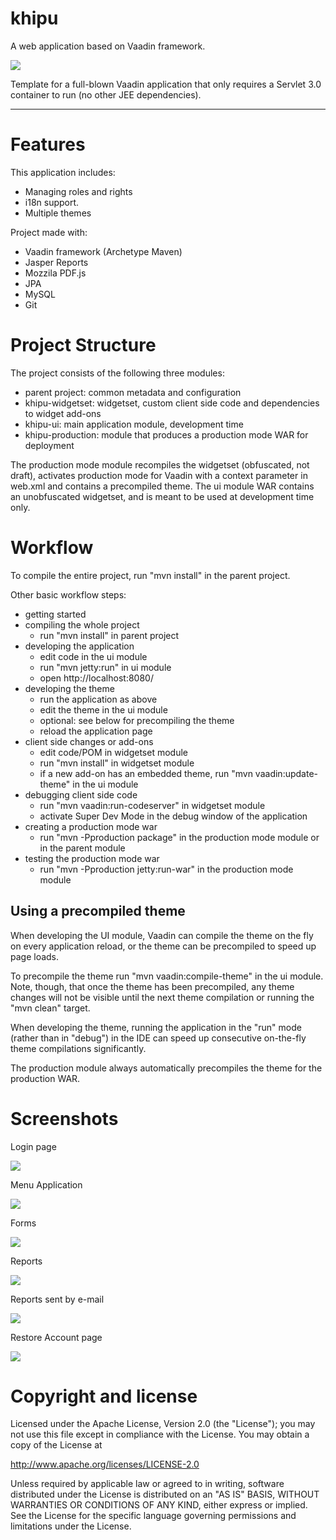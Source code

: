 khipu
========

A web application based on Vaadin framework.

![](https://github.com/kamaq/khipu/blob/master/khipu-ui/src/main/webapp/WEB-INF/images/main/main_image.png)

Template for a full-blown Vaadin application that only requires a Servlet 3.0 container to run (no other JEE dependencies).

***

Features
========

This application includes:

- Managing roles and rights
- i18n support. 
- Multiple themes

Project made with:
- Vaadin framework (Archetype Maven)
- Jasper Reports
- Mozzila PDF.js
- JPA
- MySQL
- Git


Project Structure
=================

The project consists of the following three modules:

- parent project: common metadata and configuration
- khipu-widgetset: widgetset, custom client side code and dependencies to widget add-ons
- khipu-ui: main application module, development time
- khipu-production: module that produces a production mode WAR for deployment

The production mode module recompiles the widgetset (obfuscated, not draft), activates production mode for Vaadin with a context parameter in web.xml and contains a precompiled theme. The ui module WAR contains an unobfuscated widgetset, and is meant to be used at development time only.

Workflow
========

To compile the entire project, run "mvn install" in the parent project.

Other basic workflow steps:

- getting started
- compiling the whole project
  - run "mvn install" in parent project
- developing the application
  - edit code in the ui module
  - run "mvn jetty:run" in ui module
  - open http://localhost:8080/
- developing the theme
  - run the application as above
  - edit the theme in the ui module
  - optional: see below for precompiling the theme
  - reload the application page
- client side changes or add-ons
  - edit code/POM in widgetset module
  - run "mvn install" in widgetset module
  - if a new add-on has an embedded theme, run "mvn vaadin:update-theme" in the ui module
- debugging client side code
  - run "mvn vaadin:run-codeserver" in widgetset module
  - activate Super Dev Mode in the debug window of the application
- creating a production mode war
  - run "mvn -Pproduction package" in the production mode module or in the parent module
- testing the production mode war
  - run "mvn -Pproduction jetty:run-war" in the production mode module


Using a precompiled theme
-------------------------

When developing the UI module, Vaadin can compile the theme on the fly on every
application reload, or the theme can be precompiled to speed up page loads.

To precompile the theme run "mvn vaadin:compile-theme" in the ui module. Note, though,
that once the theme has been precompiled, any theme changes will not be visible until
the next theme compilation or running the "mvn clean" target.

When developing the theme, running the application in the "run" mode (rather than
in "debug") in the IDE can speed up consecutive on-the-fly theme compilations
significantly.

The production module always automatically precompiles the theme for the production WAR.


Screenshots
===========

Login page

![](https://github.com/kamaq/khipu/blob/master/khipu-ui/src/main/webapp/WEB-INF/images/screenshots/khipu_main.jpeg)

Menu Application

![](https://github.com/kamaq/khipu/blob/master/khipu-ui/src/main/webapp/WEB-INF/images/screenshots/khipu_menu.jpeg)

Forms

![](https://github.com/kamaq/khipu/blob/master/khipu-ui/src/main/webapp/WEB-INF/images/screenshots/khipu_forms.jpeg)

Reports

![](https://github.com/kamaq/khipu/blob/master/khipu-ui/src/main/webapp/WEB-INF/images/screenshots/khipu_report.jpeg)

Reports sent by e-mail

![](https://github.com/kamaq/khipu/blob/master/khipu-ui/src/main/webapp/WEB-INF/images/screenshots/khipu_report_mail.jpeg)

Restore Account page

![](https://github.com/kamaq/khipu/blob/master/khipu-ui/src/main/webapp/WEB-INF/images/screenshots/khipu_restore_account.jpeg)


Copyright and license
=====================

Licensed under the Apache License, Version 2.0 (the "License"); you may not use this file except in compliance with the License. You may obtain a copy of the License at

http://www.apache.org/licenses/LICENSE-2.0

Unless required by applicable law or agreed to in writing, software distributed under the License is distributed on an "AS IS" BASIS, WITHOUT WARRANTIES OR CONDITIONS OF ANY KIND, either express or implied. See the License for the specific language governing permissions and limitations under the License.
